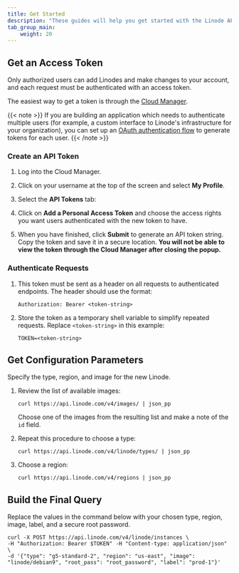 ```yaml
---
title: Get Started
description: "These guides will help you get started with the Linode API. Learn how to get an access token, create an API token, authenticate requests, and more."
tab_group_main:
    weight: 20
---
```


## Get an Access Token

Only authorized users can add Linodes and make changes to your account, and each request must be authenticated with an access token.

The easiest way to get a token is through the [Cloud Manager](https://cloud.linode.com).

  {{< note >}}
If you are building an application which needs to authenticate multiple users (for example, a custom interface to Linode's infrastructure for your organization), you can set up an [OAuth authentication flow](/docs/api/#oauth) to generate tokens for each user.
{{< /note >}}

### Create an API Token

1.  Log into the Cloud Manager.

1.  Click on your username at the top of the screen and select **My Profile**.

1.  Select the **API Tokens** tab:

1.  Click on **Add a Personal Access Token** and choose the access rights you want users authenticated with the new token to have.

1.  When you have finished, click **Submit** to generate an API token string. Copy the token and save it in a secure location. **You will not be able to view the token through the Cloud Manager after closing the popup.**

### Authenticate Requests

1.  This token must be sent as a header on all requests to authenticated endpoints. The header should use the format:

        Authorization: Bearer <token-string>

1.  Store the token as a temporary shell variable to simplify repeated requests. Replace `<token-string>` in this example:

        TOKEN=<token-string>

## Get Configuration Parameters

Specify the type, region, and image for the new Linode.

1.  Review the list of available images:

        curl https://api.linode.com/v4/images/ | json_pp

    Choose one of the images from the resulting list and make a note of the `id` field.

1.  Repeat this procedure to choose a type:

        curl https://api.linode.com/v4/linode/types/ | json_pp

1.  Choose a region:

        curl https://api.linode.com/v4/regions | json_pp

## Build the Final Query

Replace the values in the command below with your chosen type, region, image, label, and a secure root password.

    curl -X POST https://api.linode.com/v4/linode/instances \
    -H "Authorization: Bearer $TOKEN" -H "Content-type: application/json" \
    -d '{"type": "g5-standard-2", "region": "us-east", "image": "linode/debian9", "root_pass": "root_password", "label": "prod-1"}'
